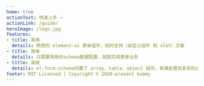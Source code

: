 ```yaml
---
home: true
actionText: 快速上手 →
actionLink: /guide/
heroImage: /logo.jpg
features:
- title: 易用
  details: 熟悉的 element-ui 表单组件，同时支持（自定义组件 和 slot）方案
- title: 简单
  details: 只需要简单的schema数据配置，就能完成表单业务
- title: 高效
  details: el-form-schema内置了 array、table、object 组件，来满足更加复杂的业务场景
footer: MIT Licensed | Copyright © 2020-present kummy
---
```

